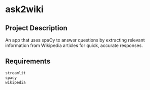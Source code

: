 # ask2wiki

## Project Description
An app that uses spaCy to answer questions by extracting relevant information from Wikipedia articles for quick, accurate responses.

## Requirements

```Python
streamlit
spacy
wikipedia
```
